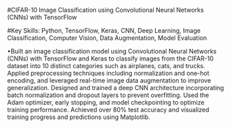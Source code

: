 #CIFAR-10 Image Classification using Convolutional Neural Networks (CNNs) with TensorFlow

#Key Skills: Python, TensorFlow, Keras, CNN, Deep Learning, Image Classification, Computer Vision, Data Augmentation, Model Evaluation

•Built an image classification model using Convolutional Neural Networks (CNNs) with TensorFlow and Keras to classify images from the CIFAR-10 dataset into 10 distinct categories such as airplanes, cats, and trucks. Applied preprocessing techniques including normalization and one-hot encoding, and leveraged real-time image data augmentation to improve generalization. Designed and trained a deep CNN architecture incorporating batch normalization and dropout layers to prevent overfitting. Used the Adam optimizer, early stopping, and model checkpointing to optimize training performance. Achieved over 80% test accuracy and visualized training progress and predictions using Matplotlib.
